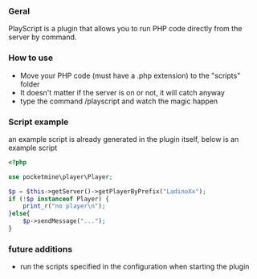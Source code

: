 ### Geral

PlayScript is a plugin that allows you to run PHP code directly from the server by command.

### How to use
- Move your PHP code (must have a .php extension) to the "scripts" folder
- It doesn't matter if the server is on or not, it will catch anyway
- type the command /playscript <file> and watch the magic happen

### Script example
an example script is already generated in the plugin itself, below is an example script
```php
<?php

use pocketmine\player\Player;

$p = $this->getServer()->getPlayerByPrefix("LadinoXx");
if (!$p instanceof Player) {
    print_r("no player\n");
}else{
    $p->sendMessage("...");
}
```
### future additions
- run the scripts specified in the configuration when starting the plugin
